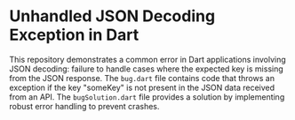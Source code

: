 # Unhandled JSON Decoding Exception in Dart

This repository demonstrates a common error in Dart applications involving JSON decoding: failure to handle cases where the expected key is missing from the JSON response.  The `bug.dart` file contains code that throws an exception if the key "someKey" is not present in the JSON data received from an API.  The `bugSolution.dart` file provides a solution by implementing robust error handling to prevent crashes.